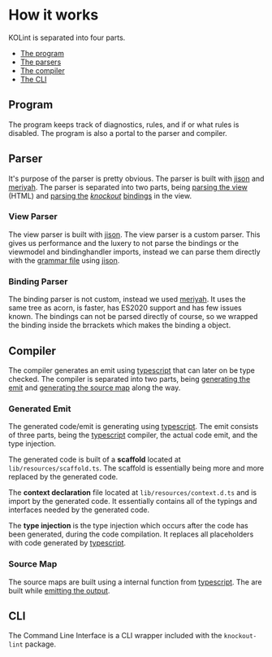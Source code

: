 # How it works

KOLint is separated into four parts.

- [The program](#program) <!-- omit in TOC -->
- [The parsers](#parser) <!-- omit in TOC -->
- [The compiler](#compiler) <!-- omit in TOC -->
- [The CLI](#cli) <!-- omit in TOC -->

## Program

The program keeps track of diagnostics, rules, and if or what rules is disabled. The program is also a portal to the parser and compiler.

## Parser

It's purpose of the parser is pretty obvious. The parser is built with [jison](https://github.com/zaach/jison) and [meriyah](https://npmjs.com/meriyah/meriyah). The parser is separated into two parts, being [parsing the view](#view-parser) (HTML) and [parsing the](#binding-parser) [_knockout_](https://github.com/v/knockout) [bindings](#binding-parser) in the view.

### View Parser

The view parser is built with [jison](https://github.com/zaach/jison). The view parser is a custom parser. This gives us performance and the luxery to not parse the bindings or the viewmodel and bindinghandler imports, instead we can parse them directly with the [grammar file](https://github.com/kolint/kolint/blob/master/src/parser/grammar.jison) using [jison](https://github.com/zaach/jison).

### Binding Parser

The binding parser is not custom, instead we used [meriyah](https://github.com/meriyah/meriyah). It uses the same tree as acorn, is faster, has ES2020 support and has few issues known. The bindings can not be parsed directly of course, so we wrapped the binding inside the brrackets which makes the binding a object.

## Compiler

The compiler generates an emit using [typescript](https://github.com/microsoft/typescript) that can later on be type checked. The compiler is separated into two parts, being [generating the emit](#generated-emit) and [generating the source map](#source-map) along the way.

### Generated Emit

The generated code/emit is generating using [typescript](https://github.com/microsoft/typescript). The emit consists of three parts, being the [typescript](https://github.com/microsoft/typescript) compiler, the actual code emit, and the type injection.

The generated code is built of a **scaffold** located at `lib/resources/scaffold.ts`. The scaffold is essentially being more and more replaced by the generated code.

The **context declaration** file located at `lib/resources/context.d.ts` and is import by the generated code. It essentially contains all of the typings and interfaces needed by the generated code.

The **type injection** is the type injection which occurs after the code has been generated, during the code compilation. It replaces all placeholders with code generated by [typescript](https://github.com/microsoft/typescript).

### Source Map

The source maps are built using a internal function from [typescript](https://github.com/microsoft/typescript). The are built while [emitting the output](#generated-emit).

## CLI

The Command Line Interface is a CLI wrapper included with the `knockout-lint` package.
